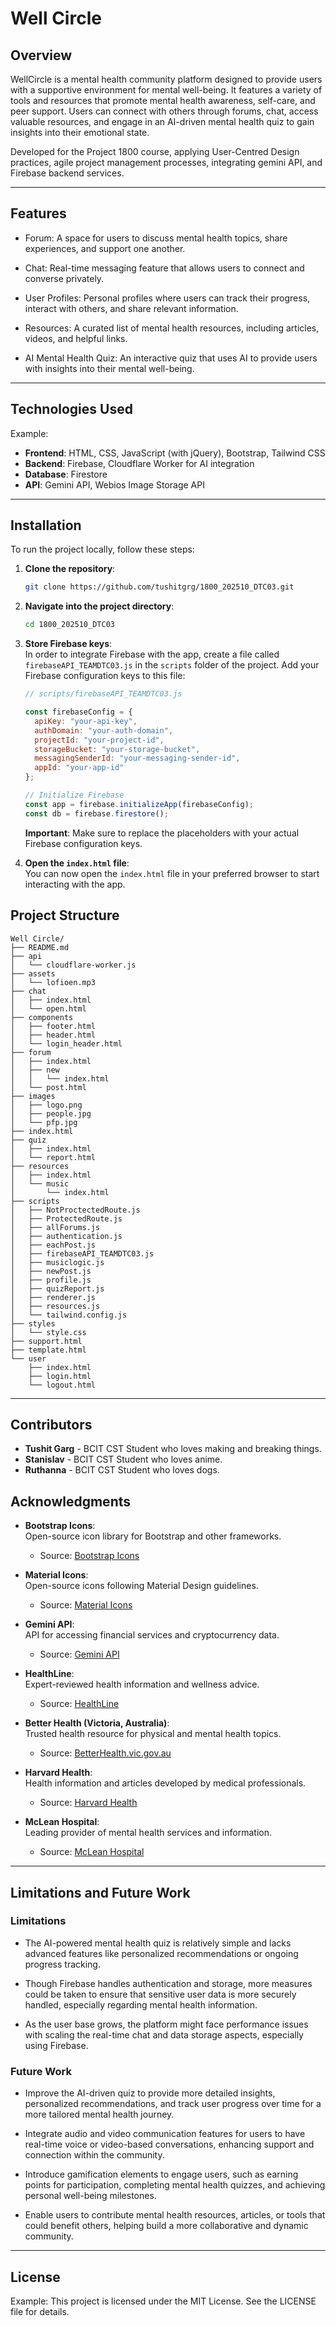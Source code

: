 
# Well Circle

## Overview
WellCircle is a mental health community platform designed to provide users with a supportive environment for mental well-being. It features a variety of tools and resources that promote mental health awareness, self-care, and peer support. Users can connect with others through forums, chat, access valuable resources, and engage in an AI-driven mental health quiz to gain insights into their emotional state.

Developed for the Project 1800 course, applying User-Centred Design practices, agile project management processes, integrating gemini API, and Firebase backend services.

---

## Features

- Forum: A space for users to discuss mental health topics, share experiences, and support one another.

- Chat: Real-time messaging feature that allows users to connect and converse privately.

- User Profiles: Personal profiles where users can track their progress, interact with others, and share relevant information.

- Resources: A curated list of mental health resources, including articles, videos, and helpful links.

- AI Mental Health Quiz: An interactive quiz that uses AI to provide users with insights into their mental well-being.

---

## Technologies Used

Example:
- **Frontend**: HTML, CSS, JavaScript (with jQuery), Bootstrap, Tailwind CSS
- **Backend**: Firebase, Cloudflare Worker for AI integration
- **Database**: Firestore
- **API**: Gemini API, Webios Image Storage API

---


## Installation

To run the project locally, follow these steps:

1. **Clone the repository**:

   ```bash
   git clone https://github.com/tushitgrg/1800_202510_DTC03.git
   ```

2. **Navigate into the project directory**:

   ```bash
   cd 1800_202510_DTC03
   ```

3. **Store Firebase keys**:  
   In order to integrate Firebase with the app, create a file called `firebaseAPI_TEAMDTC03.js` in the `scripts` folder of the project. Add your Firebase configuration keys to this file:

   ```js
   // scripts/firebaseAPI_TEAMDTC03.js

   const firebaseConfig = {
     apiKey: "your-api-key",
     authDomain: "your-auth-domain",
     projectId: "your-project-id",
     storageBucket: "your-storage-bucket",
     messagingSenderId: "your-messaging-sender-id",
     appId: "your-app-id"
   };

   // Initialize Firebase
   const app = firebase.initializeApp(firebaseConfig);
   const db = firebase.firestore();
   ```

   **Important**: Make sure to replace the placeholders with your actual Firebase configuration keys.

4. **Open the `index.html` file**:  
   You can now open the `index.html` file in your preferred browser to start interacting with the app.

## Project Structure


```
Well Circle/
├── README.md
├── api
│   └── cloudflare-worker.js
├── assets
│   └── lofioen.mp3
├── chat
│   ├── index.html
│   └── open.html
├── components
│   ├── footer.html
│   ├── header.html
│   └── login_header.html
├── forum
│   ├── index.html
│   ├── new
│   │   └── index.html
│   └── post.html
├── images
│   ├── logo.png
│   ├── people.jpg
│   └── pfp.jpg
├── index.html
├── quiz
│   ├── index.html
│   └── report.html
├── resources
│   ├── index.html
│   └── music
│       └── index.html
├── scripts
│   ├── NotProctectedRoute.js
│   ├── ProtectedRoute.js
│   ├── allForums.js
│   ├── authentication.js
│   ├── eachPost.js
│   ├── firebaseAPI_TEAMDTC03.js
│   ├── musiclogic.js
│   ├── newPost.js
│   ├── profile.js
│   ├── quizReport.js
│   ├── renderer.js
│   ├── resources.js
│   └── tailwind.config.js
├── styles
│   └── style.css
├── support.html
├── template.html
└── user
    ├── index.html
    ├── login.html
    └── logout.html
```

---

## Contributors
- **Tushit Garg** - BCIT CST Student who loves making and breaking things.
- **Stanislav** - BCIT CST Student who loves anime.
- **Ruthanna** - BCIT CST Student who loves dogs.




## Acknowledgments

- **Bootstrap Icons**:  
   Open-source icon library for Bootstrap and other frameworks.  
   - Source: [Bootstrap Icons](https://icons.getbootstrap.com/)

- **Material Icons**:  
   Open-source icons following Material Design guidelines.  
   - Source: [Material Icons](https://material.io/resources/icons/)

- **Gemini API**:  
   API for accessing financial services and cryptocurrency data.  
   - Source: [Gemini API](https://docs.gemini.com/)

- **HealthLine**:  
   Expert-reviewed health information and wellness advice.  
   - Source: [HealthLine](https://www.healthline.com/)

- **Better Health (Victoria, Australia)**:  
   Trusted health resource for physical and mental health topics.  
   - Source: [BetterHealth.vic.gov.au](https://www.betterhealth.vic.gov.au/)

- **Harvard Health**:  
   Health information and articles developed by medical professionals.  
   - Source: [Harvard Health](https://www.health.harvard.edu/)

- **McLean Hospital**:  
   Leading provider of mental health services and information.  
   - Source: [McLean Hospital](https://www.mcleanhospital.org/)

---

## Limitations and Future Work
### Limitations

- The AI-powered mental health quiz is relatively simple and lacks advanced features like personalized recommendations or ongoing progress tracking.

- Though Firebase handles authentication and storage, more measures could be taken to ensure that sensitive user data is more securely handled, especially regarding mental health information.

- As the user base grows, the platform might face performance issues with scaling the real-time chat and data storage aspects, especially using Firebase.


### Future Work

- Improve the AI-driven quiz to provide more detailed insights, personalized recommendations, and track user progress over time for a more tailored mental health journey.

- Integrate audio and video communication features for users to have real-time voice or video-based conversations, enhancing support and connection within the community.

- Introduce gamification elements to engage users, such as earning points for participation, completing mental health quizzes, and achieving personal well-being milestones.


- Enable users to contribute mental health resources, articles, or tools that could benefit others, helping build a more collaborative and dynamic community.


---

## License

Example:
This project is licensed under the MIT License. See the LICENSE file for details.
